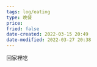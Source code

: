 ```yaml
---
tags: log/eating
type: 晚餐
price: 
fried: false
date-created: 2022-03-15 20:49
date-modified: 2022-03-27 20:38
---
```


回家裡吃